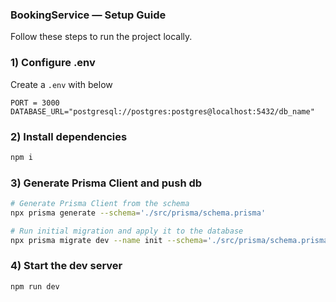 ### BookingService — Setup Guide

Follow these steps to run the project locally.

### 1) Configure .env
Create a `.env` with below

```env
PORT = 3000
DATABASE_URL="postgresql://postgres:postgres@localhost:5432/db_name"
```



### 2) Install dependencies
```bash
npm i
```

### 3) Generate Prisma Client and push db
```bash
# Generate Prisma Client from the schema
npx prisma generate --schema='./src/prisma/schema.prisma'

# Run initial migration and apply it to the database
npx prisma migrate dev --name init --schema='./src/prisma/schema.prisma'

```



### 4) Start the dev server
```bash
npm run dev
```



